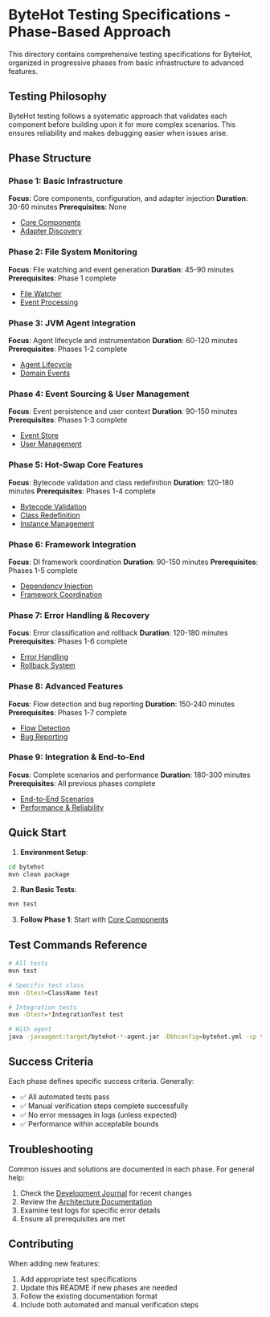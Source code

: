 # ByteHot Testing Specifications - Phase-Based Approach

This directory contains comprehensive testing specifications for ByteHot, organized in progressive phases from basic infrastructure to advanced features.

## Testing Philosophy

ByteHot testing follows a systematic approach that validates each component before building upon it for more complex scenarios. This ensures reliability and makes debugging easier when issues arise.

## Phase Structure

### Phase 1: Basic Infrastructure
**Focus**: Core components, configuration, and adapter injection
**Duration**: 30-60 minutes
**Prerequisites**: None

- [Core Components](phase-1-basic-infrastructure/core-components.md)
- [Adapter Discovery](phase-1-basic-infrastructure/adapter-discovery.md)

### Phase 2: File System Monitoring
**Focus**: File watching and event generation
**Duration**: 45-90 minutes
**Prerequisites**: Phase 1 complete

- [File Watcher](phase-2-file-monitoring/file-watcher.md)
- [Event Processing](phase-2-file-monitoring/event-processing.md)

### Phase 3: JVM Agent Integration
**Focus**: Agent lifecycle and instrumentation
**Duration**: 60-120 minutes
**Prerequisites**: Phases 1-2 complete

- [Agent Lifecycle](phase-3-jvm-agent/agent-lifecycle.md)
- [Domain Events](phase-3-jvm-agent/domain-events.md)

### Phase 4: Event Sourcing & User Management
**Focus**: Event persistence and user context
**Duration**: 90-150 minutes
**Prerequisites**: Phases 1-3 complete

- [Event Store](phase-4-event-sourcing/event-store.md)
- [User Management](phase-4-event-sourcing/user-management.md)

### Phase 5: Hot-Swap Core Features
**Focus**: Bytecode validation and class redefinition
**Duration**: 120-180 minutes
**Prerequisites**: Phases 1-4 complete

- [Bytecode Validation](phase-5-hotswap-core/bytecode-validation.md)
- [Class Redefinition](phase-5-hotswap-core/class-redefinition.md)
- [Instance Management](phase-5-hotswap-core/instance-management.md)

### Phase 6: Framework Integration
**Focus**: DI framework coordination
**Duration**: 90-150 minutes
**Prerequisites**: Phases 1-5 complete

- [Dependency Injection](phase-6-framework-integration/dependency-injection.md)
- [Framework Coordination](phase-6-framework-integration/framework-coordination.md)

### Phase 7: Error Handling & Recovery
**Focus**: Error classification and rollback
**Duration**: 120-180 minutes
**Prerequisites**: Phases 1-6 complete

- [Error Handling](phase-7-error-recovery/error-handling.md)
- [Rollback System](phase-7-error-recovery/rollback-system.md)

### Phase 8: Advanced Features
**Focus**: Flow detection and bug reporting
**Duration**: 150-240 minutes
**Prerequisites**: Phases 1-7 complete

- [Flow Detection](phase-8-advanced-features/flow-detection.md)
- [Bug Reporting](phase-8-advanced-features/bug-reporting.md)

### Phase 9: Integration & End-to-End
**Focus**: Complete scenarios and performance
**Duration**: 180-300 minutes
**Prerequisites**: All previous phases complete

- [End-to-End Scenarios](phase-9-integration/end-to-end-scenarios.md)
- [Performance & Reliability](phase-9-integration/performance-reliability.md)

## Quick Start

1. **Environment Setup**:
```bash
cd bytehot
mvn clean package
```

2. **Run Basic Tests**:
```bash
mvn test
```

3. **Follow Phase 1**: Start with [Core Components](phase-1-basic-infrastructure/core-components.md)

## Test Commands Reference

```bash
# All tests
mvn test

# Specific test class
mvn -Dtest=ClassName test

# Integration tests
mvn -Dtest=*IntegrationTest test

# With agent
java -javaagent:target/bytehot-*-agent.jar -Dbhconfig=bytehot.yml -cp target/classes TestApp
```

## Success Criteria

Each phase defines specific success criteria. Generally:
- ✅ All automated tests pass
- ✅ Manual verification steps complete successfully
- ✅ No error messages in logs (unless expected)
- ✅ Performance within acceptable bounds

## Troubleshooting

Common issues and solutions are documented in each phase. For general help:

1. Check the [Development Journal](../../journal.org) for recent changes
2. Review the [Architecture Documentation](../../docs/)
3. Examine test logs for specific error details
4. Ensure all prerequisites are met

## Contributing

When adding new features:
1. Add appropriate test specifications
2. Update this README if new phases are needed
3. Follow the existing documentation format
4. Include both automated and manual verification steps